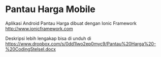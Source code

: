 # Pantau Harga Mobile

Aplikasi Android Pantau Harga dibuat dengan Ionic Framework http://www.ionicframework.com

Deskripsi lebih lengakap bisa di unduh di https://www.dropbox.com/s/0dd1lwo2ep0myc9/Pantau%20Harga%20-%20CodingStelsel.docx


